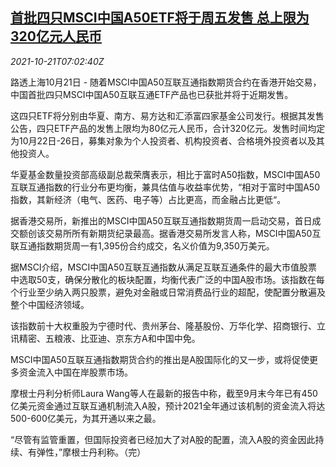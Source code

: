 <!--1634801462000-->
[首批四只MSCI中国A50ETF将于周五发售 总上限为320亿元人民币](https://cn.reuters.com/article/msci-etf-china-stock-1021-thur-idCNKBS2HB0LO)
------

<div><i>2021-10-21T07:02:40Z</i></div><p>路透上海10月21日 - 随着MSCI中国A50互联互通指数期货合约在香港开始交易，中国首批四只MSCI中国A50互联互通ETF产品也已获批并将于近期发售。</p><p>这四只ETF将分别由华夏、南方、易方达和汇添富四家基金公司发行。根据其发售公告，四只ETF产品的发售上限均为80亿元人民币，合计320亿元。发售时间均定为10月22日-26日，募集对象为个人投资者、机构投资者、合格境外投资者以及其他投资人。</p><p>华夏基金数量投资部高级副总裁荣膺表示，相比于富时A50指数，MSCI中国A50互联互通指数的行业分布更均衡，兼具估值与收益率优势，“相对于富时中国A50指数，其新经济（电气、医药、电子等）占比更高，而金融占比更低“。</p><p>据香港交易所，新推出的MSCI中国A50互联互通指数期货周一启动交易，首日成交额创该交易所所有新期货纪录最高。据香港交易所发言人称，MSCI中国A50互联互通指数期货周一有1,395份合约成交，名义价值为9,350万美元。</p><p>据MSCI介绍，MSCI中国A50互联互通指数从满足互联互通条件的最大市值股票中选取50支，确保分散化的板块配置，均衡代表广泛的中国A股市场。该指数在每个行业至少纳入两只股票，避免对金融或日常消费品行业的超配，使配置分散遍及整个中国经济领域。</p><p>该指数前十大权重股为宁德时代、贵州茅台、隆基股份、万华化学、招商银行、立讯精密、五粮液、比亚迪、京东方A和中国中免。</p><p>MSCI中国A50互联互通指数期货合约的推出是A股国际化的又一步，或将促使更多资金流入中国在岸股票市场。</p><p>摩根士丹利分析师Laura Wang等人在最新的报告中称，截至9月末今年已有450亿美元资金通过互联互通机制流入A股，预计2021全年通过该机制的资金流入将达500-600亿美元，为其开通以来之最。</p><p>“尽管有监管重置，但国际投资者已经加大了对A股的配置，流入A股的资金因此持续、有弹性，”摩根士丹利称。（完）</p>
